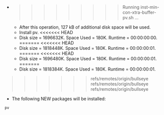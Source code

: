 * >>>>>>>>> Running inst-min-con-xtra-buffer-pv.sh ...
  * After this operation, 127 kB of additional disk space will be used.
  * Install pv.
<<<<<<< HEAD
  * Disk size = 1696632K. Space Used = 180K. Runtime = 00:00:00:00.
=======
<<<<<<< HEAD
  * Disk size = 1818448K. Space Used = 180K. Runtime = 00:00:00:01.
=======
<<<<<<< HEAD
  * Disk size = 1696480K. Space Used = 180K. Runtime = 00:00:00:01.
=======
  * Disk size = 1818384K. Space Used = 180K. Runtime = 00:00:00:01.
>>>>>>> refs/remotes/origin/bullseye
>>>>>>> refs/remotes/origin/bullseye
>>>>>>> refs/remotes/origin/bullseye
  * The following NEW packages will be installed:
  ```bash
pv
  ```
